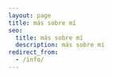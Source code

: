 ```yaml
---
layout: page
title: más sobre mí
seo:
  title: más sobre mí
  description: más sobre mí
redirect_from:
  - /info/
---
```

